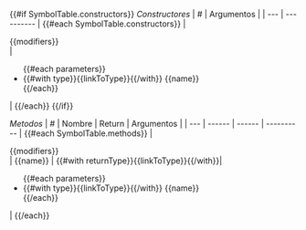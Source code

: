 {{#if SymbolTable.constructors}}
*Constructores*
| #   | Argumentos |
| --- | ---------- |
{{#each SymbolTable.constructors}}
| <div class="icons">{{modifiers}}</div> | <ul>{{#each parameters}}<li>{{#with type}}{{linkToType}}{{/with}} {{name}}</li>{{/each}}</ul>|
{{/each}}
{{/if}}

*Metodos*
| #   | Nombre | Return | Argumentos |
| --- | ------ | ------ | ---------- |
{{#each SymbolTable.methods}}
| <div class="icons">{{modifiers}}</div> | {{name}} | {{#with returnType}}{{linkToType}}{{/with}}| <ul>{{#each parameters}}<li>{{#with type}}{{linkToType}}{{/with}} {{name}}</li>{{/each}}</ul>|
{{/each}}

